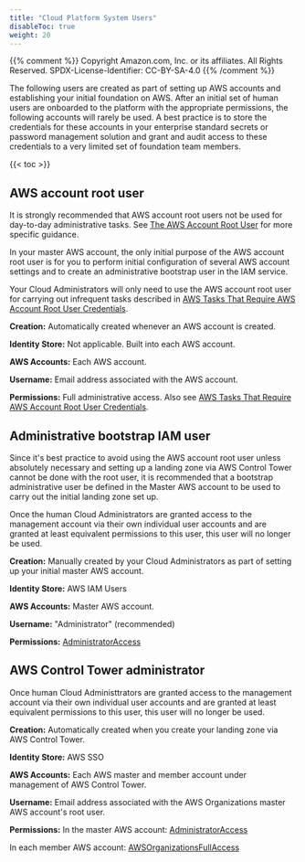 ```yaml
---
title: "Cloud Platform System Users"
disableToc: true
weight: 20
---
```


{{% comment %}}
Copyright Amazon.com, Inc. or its affiliates. All Rights Reserved.
SPDX-License-Identifier: CC-BY-SA-4.0
{{% /comment %}}

The following users are created as part of setting up AWS accounts and establishing your initial foundation on AWS.  After an initial set of human users are onboarded to the platform with the appropriate permissions, the following accounts will rarely be used. A best practice is to store the credentials for these accounts in your enterprise standard secrets or password management solution and grant and audit access to these credentials to a very limited set of foundation team members.

{{< toc >}}

## AWS account root user

It is strongly recommended that AWS account root users not be used for day-to-day administrative tasks. See [The AWS Account Root User](https://docs.aws.amazon.com/IAM/latest/UserGuide/id_root-user.html) for more specific guidance.

In your master AWS account, the only initial purpose of the AWS account root user is for you to perform initial configuration of several AWS account settings and to create an administrative bootstrap user in the IAM service. 

Your Cloud Administrators will only need to use the AWS account root user for carrying out infrequent tasks described in [AWS Tasks That Require AWS Account Root User Credentials](https://docs.aws.amazon.com/general/latest/gr/aws_tasks-that-require-root.html).

**Creation:** Automatically created whenever an AWS account is created.

**Identity Store:** Not applicable. Built into each AWS account.

**AWS Accounts:** Each AWS account.

**Username:** Email address associated with the AWS account.

**Permissions:** Full administrative access. Also see [AWS Tasks That Require AWS Account Root User Credentials](https://docs.aws.amazon.com/general/latest/gr/aws_tasks-that-require-root.html).

## Administrative bootstrap IAM user

Since it's best practice to avoid using the AWS account root user unless absolutely necessary and setting up a landing zone via AWS Control Tower cannot be done with the root user, it is recommended that a bootstrap administrative user be defined in the Master AWS account to be used to carry out the initial landing zone set up.

Once the human Cloud Administrators are granted access to the management account via their own individual user accounts and are granted at least equivalent permissions to this user, this user will no longer be used.

**Creation:** Manually created by your Cloud Administrators as part of setting up your initial master AWS account.

**Identity Store:** AWS IAM Users

**AWS Accounts:** Master AWS account.	

**Username:** "Administrator" (recommended)

**Permissions:** [AdministratorAccess](https://console.aws.amazon.com/iam/home#/policies/arn%3Aaws%3Aiam%3A%3Aaws%3Apolicy%2FAdministratorAccess)

## AWS Control Tower administrator

Once human Cloud Administtrators are granted access to the management account via their own individual user accounts and are granted at least equivalent permissions to this user, this user will no longer be used.

**Creation:** Automatically created when you create your landing zone via AWS Control Tower.

**Identity Store:** AWS SSO

**AWS Accounts:** Each AWS master and member account under management of AWS Control Tower.

**Username:** Email address associated with the AWS Organizations master AWS account's root user.

**Permissions:** In the master AWS account: [AdministratorAccess](https://console.aws.amazon.com/iam/home#/policies/arn%3Aaws%3Aiam%3A%3Aaws%3Apolicy%2FAdministratorAccess)

In each member AWS account: [AWSOrganizationsFullAccess](https://console.aws.amazon.com/iam/home?#/policies/arn%3Aaws%3Aiam%3A%3Aaws%3Apolicy%2FAWSOrganizationsFullAccess)